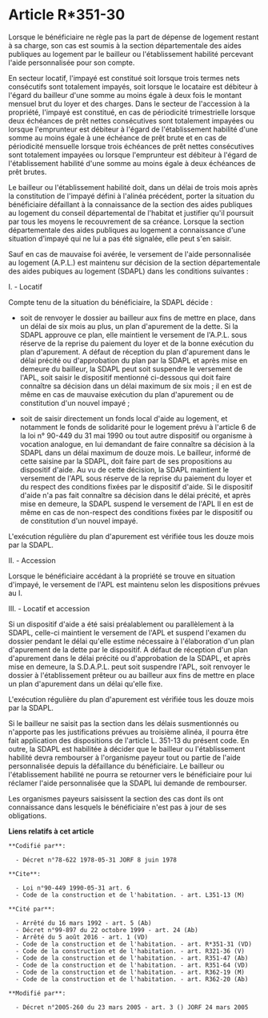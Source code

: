 # Article R*351-30

Lorsque le bénéficiaire ne règle pas la part de dépense de logement restant à sa charge, son cas est soumis à la section
départementale des aides publiques au logement par le bailleur ou l'établissement habilité percevant l'aide personnalisée
pour son compte.

En secteur locatif, l'impayé est constitué soit lorsque trois termes nets consécutifs sont totalement impayés, soit lorsque
le locataire est débiteur à l'égard du bailleur d'une somme au moins égale à deux fois le montant mensuel brut du loyer et
des charges. Dans le secteur de l'accession à la propriété, l'impayé est constitué, en cas de périodicité trimestrielle
lorsque deux échéances de prêt nettes consécutives sont totalement impayées ou lorsque l'emprunteur est débiteur à l'égard de
l'établissement habilité d'une somme au moins égale à une échéance de prêt brute et en cas de périodicité mensuelle lorsque
trois échéances de prêt nettes consécutives sont totalement impayées ou lorsque l'emprunteur est débiteur à l'égard de
l'établissement habilité d'une somme au moins égale à deux échéances de prêt brutes.

Le bailleur ou l'établissement habilité doit, dans un délai de trois mois après la constitution de l'impayé défini à l'alinéa
précédent, porter la situation du bénéficiaire défaillant à la connaissance de la section des aides publiques au logement du
conseil départemental de l'habitat et justifier qu'il poursuit par tous les moyens le recouvrement de sa créance. Lorsque la
section départementale des aides publiques au logement a connaissance d'une situation d'impayé qui ne lui a pas été signalée,
elle peut s'en saisir.

Sauf en cas de mauvaise foi avérée, le versement de l'aide personnalisée au logement (A.P.L.) est maintenu sur décision de la
section départementale des aides pubiques au logement (SDAPL) dans les conditions suivantes :

I. - Locatif

Compte tenu de la situation du bénéficiaire, la SDAPL décide :

- soit de renvoyer le dossier au bailleur aux fins de mettre en place, dans un délai de six mois au plus, un plan d'apurement
de la dette. Si la SDAPL approuve ce plan, elle maintient le versement de l'A.P.L. sous réserve de la reprise du paiement du
loyer et de la bonne exécution du plan d'apurement. A défaut de réception du plan d'apurement dans le délai précité ou
d'approbation du plan par la SDAPL et après mise en demeure du bailleur, la SDAPL peut soit suspendre le versement de l'APL,
soit saisir le dispositif mentionné ci-dessous qui doit faire connaître sa décision dans un délai maximum de six mois ; il en
est de même en cas de mauvaise exécution du plan d'apurement ou de constitution d'un nouvel impayé ;

- soit de saisir directement un fonds local d'aide au logement, et notamment le fonds de solidarité pour le logement prévu à
l'article 6 de la loi n° 90-449 du 31 mai 1990 ou tout autre dispositif ou organisme à vocation analogue, en lui demandant de
faire connaître sa décision à la SDAPL dans un délai maximum de douze mois. Le bailleur, informé de cette saisine par la
SDAPL, doit faire part de ses propositions au dispositif d'aide. Au vu de cette décision, la SDAPL maintient le versement de
l'APL sous réserve de la reprise du paiement du loyer et du respect des conditions fixées par le dispositif d'aide. Si le
dispositif d'aide n'a pas fait connaître sa décision dans le délai précité, et après mise en demeure, la SDAPL suspend le
versement de l'APL Il en est de même en cas de non-respect des conditions fixées par le dispositif ou de constitution d'un
nouvel impayé.

L'exécution régulière du plan d'apurement est vérifiée tous les douze mois par la SDAPL.

II. - Accession

Lorsque le bénéficiaire accédant à la propriété se trouve en situation d'impayé, le versement de l'APL est maintenu selon les
dispositions prévues au I.

III. - Locatif et accession

Si un dispositif d'aide a été saisi préalablement ou parallèlement à la SDAPL, celle-ci maintient le versement de l'APL et
suspend l'examen du dossier pendant le délai qu'elle estime nécessaire à l'élaboration d'un plan d'apurement de la dette par
le dispositif. A défaut de réception d'un plan d'apurement dans le délai précité ou d'approbation de la SDAPL, et après mise
en demeure, la S.D.A.P.L. peut soit suspendre l'APL, soit renvoyer le dossier à l'établissement prêteur ou au bailleur aux
fins de mettre en place un plan d'apurement dans un délai qu'elle fixe.

L'exécution régulière du plan d'apurement est vérifiée tous les douze mois par la SDAPL.

Si le bailleur ne saisit pas la section dans les délais susmentionnés ou n'apporte pas les justifications prévues au
troisième alinéa, il pourra être fait application des dispositions de l'article L. 351-13 du présent code. En outre, la SDAPL
est habilitée à décider que le bailleur ou l'établissement habilité devra rembourser à l'organisme payeur tout ou partie de
l'aide personnalisée depuis la défaillance du bénéficiaire. Le bailleur ou l'établissement habilité ne pourra se retourner
vers le bénéficiaire pour lui réclamer l'aide personnalisée que la SDAPL lui demande de rembourser.

Les organismes payeurs saisissent la section des cas dont ils ont connaissance dans lesquels le bénéficiaire n'est pas à jour
de ses obligations.

**Liens relatifs à cet article**

	**Codifié par**:

	  - Décret n°78-622 1978-05-31 JORF 8 juin 1978

	**Cite**:

	  - Loi n°90-449 1990-05-31 art. 6
	  - Code de la construction et de l'habitation. - art. L351-13 (M)

	**Cité par**:

	  - Arrêté du 16 mars 1992 - art. 5 (Ab)
	  - Décret n°99-897 du 22 octobre 1999 - art. 24 (Ab)
	  - Arrêté du 5 août 2016 - art. 1 (VD)
	  - Code de la construction et de l'habitation. - art. R*351-31 (VD)
	  - Code de la construction et de l'habitation. - art. R321-36 (V)
	  - Code de la construction et de l'habitation. - art. R351-47 (Ab)
	  - Code de la construction et de l'habitation. - art. R351-64 (VD)
	  - Code de la construction et de l'habitation. - art. R362-19 (M)
	  - Code de la construction et de l'habitation. - art. R362-20 (Ab)

	**Modifié par**:

	  - Décret n°2005-260 du 23 mars 2005 - art. 3 () JORF 24 mars 2005
